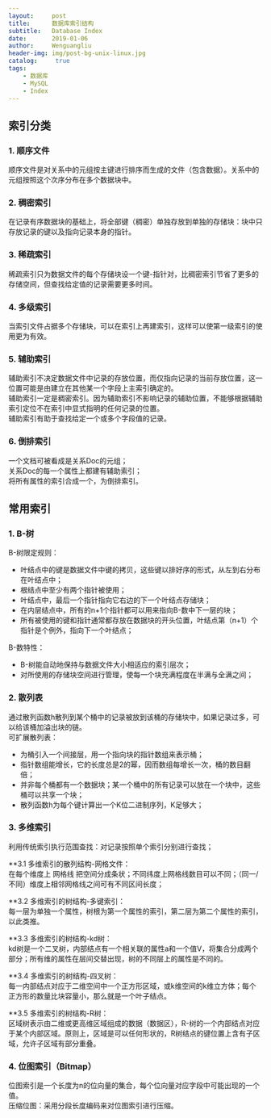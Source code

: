 ```yaml
---
layout:     post
title:      数据库索引结构
subtitle:   Database Index
date:       2019-01-06
author:     Wenguangliu
header-img: img/post-bg-unix-linux.jpg
catalog: 	 true
tags:
    - 数据库
    - MySQL
    - Index
---
```



## 索引分类
### 1. 顺序文件    
顺序文件是对关系中的元组按主键进行排序而生成的文件（包含数据）。关系中的元组按照这个次序分布在多个数据块中。  
### 2. 稠密索引    
在记录有序数据块的基础上，将全部键（稠密）单独存放到单独的存储块：块中只存放记录的键以及指向记录本身的指针。  
### 3. 稀疏索引    
稀疏索引只为数据文件的每个存储块设一个键-指针对，比稠密索引节省了更多的存储空间，但查找给定值的记录需要更多时间。  
### 4. 多级索引    
当索引文件占据多个存储块，可以在索引上再建索引，这样可以使第一级索引的使用更为有效。   
### 5. 辅助索引    
辅助索引不决定数据文件中记录的存放位置，而仅指向记录的当前存放位置，这一位置可能是由建立在其他某一个字段上主索引确定的。   
辅助索引一定是稠密索引。因为辅助索引不影响记录的辅助位置，不能够根据辅助索引定位不在索引中显式指明的任何记录的位置。  
辅助索引有助于查找给定一个或多个字段值的记录。    
### 6. 倒排索引    
一个文档可被看成是关系Doc的元组；  
关系Doc的每一个属性上都建有辅助索引；   
将所有属性的索引合成一个，为倒排索引。   

## 常用索引
### 1. B-树
B-树限定规则：     
- 叶结点中的键是数据文件中键的拷贝，这些键以排好序的形式，从左到右分布在叶结点中；    
- 根结点中至少有两个指针被使用；     
- 叶结点中，最后一个指针指向它右边的下一个叶结点存储块；  
- 在内层结点中，所有的n+1个指针都可以用来指向B-数中下一层的块；  
- 所有被使用的键和指针通常都存放在数据块的开头位置，叶结点第（n+1）个指针是个例外，指向下一个叶结点；   

B-数特性：   
- B-树能自动地保持与数据文件大小相适应的索引层次；   
- 对所使用的存储块空间进行管理，使每一个块充满程度在半满与全满之间；   

### 2. 散列表
通过散列函数h散列到某个桶中的记录被放到该桶的存储块中，如果记录过多，可以给该桶加溢出块的链。   
可扩展散列表：   
- 为桶引入一个间接层，用一个指向块的指针数组来表示桶；     
- 指针数组能增长，它的长度总是2的幂，因而数组每增长一次，桶的数目翻倍；    
- 并非每个桶都有一个数据块；某一个桶中的所有记录可以放在一个块中，这些桶可以共享一个块；    
- 散列函数h为每个键计算出一个K位二进制序列，K足够大；   

### 3. 多维索引
利用传统索引执行范围查找：对记录按照单个索引分别进行查找；    

**3.1 多维索引的散列结构-网格文件：    
在每个维度上 网格线 把空间分成条状；不同纬度上网格线数目可以不同；（同一/不同）维度上相邻网格线之间可有不同区间长度；    

**3.2 多维索引的树结构-多键索引：    
每一层为单独一个属性，树根为第一个属性的索引，第二层为第二个属性的索引，以此类推。    

**3.3 多维索引的树结构-kd树：   
kd树是一个二叉树，内部结点有一个相关联的属性a和一个值V，将集合分成两个部分；所有维的属性在层间交替出现，树的不同层上的属性是不同的。   

**3.4 多维索引的树结构-四叉树：   
每一内部结点对应于二维空间中一个正方形区域，或k维空间的k维立方体；每个正方形的数量比块容量小，那么就是一个叶子结点。     

**3.5 多维索引的树结构-R树：   
区域树表示由二维或更高维区域组成的数据（数据区），R-树的一个内部结点对应于某个内部区域。原则上，区域是可以任何形状的，R树结点的键位置上含有子区域，允许子区域有部分重叠。    

### 4. 位图索引（Bitmap）   
位图索引是一个长度为n的位向量的集合，每个位向量对应字段中可能出现的一个值。      
压缩位图：采用分段长度编码来对位图索引进行压缩。    


